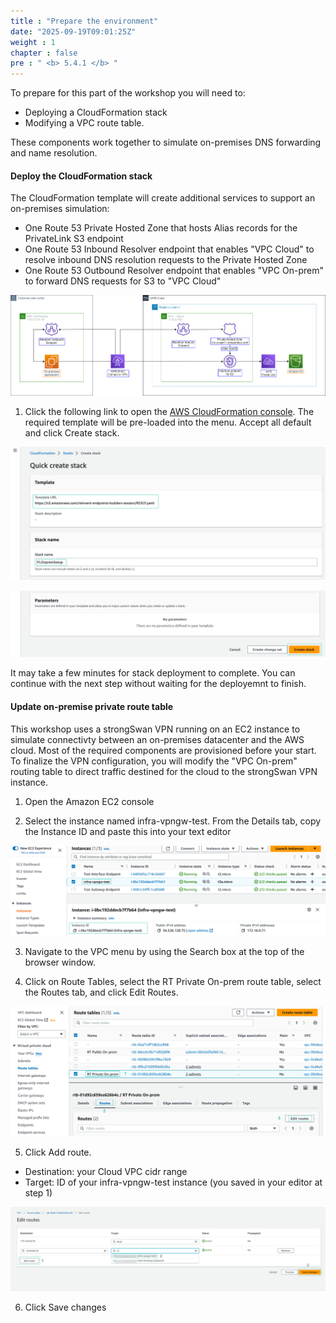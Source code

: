 ```yaml
---
title : "Prepare the environment"
date: "2025-09-19T09:01:25Z"
weight : 1
chapter : false
pre : " <b> 5.4.1 </b> "
---
```


To prepare for this part of the workshop you will need to:
+ Deploying a CloudFormation stack 
+ Modifying a VPC route table. 

These components work together to simulate on-premises DNS forwarding and name resolution.

#### Deploy the CloudFormation stack

The CloudFormation template will create additional services to support an on-premises simulation:
+ One Route 53 Private Hosted Zone that hosts Alias records for the PrivateLink S3 endpoint
+ One Route 53 Inbound Resolver endpoint that enables "VPC Cloud" to resolve inbound DNS resolution requests to the Private Hosted Zone
+ One Route 53 Outbound Resolver endpoint that enables "VPC On-prem" to forward DNS requests for S3 to "VPC Cloud"

![route 53 diagram](/images/5-Workshop/5.4-S3-onprem/route53.png)

1. Click the following link to open the [AWS CloudFormation console](https://us-east-1.console.aws.amazon.com/cloudformation/home?region=us-east-1#/stacks/quickcreate?templateURL=https://s3.amazonaws.com/reinvent-endpoints-builders-session/R53CF.yaml&stackName=PLOnpremSetup). The required template will be pre-loaded into the menu. Accept all default and click Create stack.

![Create stack](/images/5-Workshop/5.4-S3-onprem/create-stack.png)

![Button](/images/5-Workshop/5.4-S3-onprem/create-stack-button.png)

It may take a few minutes for stack deployment to complete. You can continue with the next step without waiting for the deployemnt to finish.

#### Update on-premise private route table

This workshop uses a strongSwan VPN running on an EC2 instance to simulate connectivty between an on-premises datacenter and the AWS cloud. Most of the required components are provisioned before your start. To finalize the VPN configuration, you will modify the "VPC On-prem" routing table to direct traffic destined for the cloud to the strongSwan VPN instance.

1. Open the Amazon EC2 console 

2. Select the instance named infra-vpngw-test. From the Details tab, copy the Instance ID and paste this into your text editor

![ec2 id](/images/5-Workshop/5.4-S3-onprem/ec2-onprem-id.png)

3. Navigate to the VPC menu by using the Search box at the top of the browser window.

4. Click on Route Tables, select the RT Private On-prem route table, select the Routes tab, and click Edit Routes.

![rt](/images/5-Workshop/5.4-S3-onprem/rt.png)

5. Click Add route.
+ Destination: your Cloud VPC cidr range
+ Target: ID of your infra-vpngw-test instance (you saved in your editor at step 1)

![add route](/images/5-Workshop/5.4-S3-onprem/add-route.png)

6. Click Save changes













